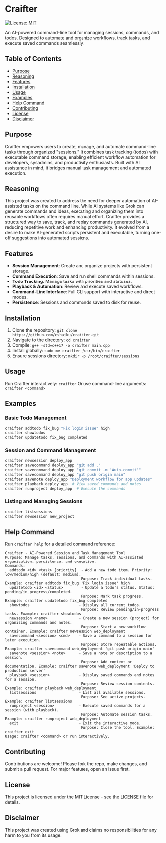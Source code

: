# Craifter

[![License: MIT](https://img.shields.io/badge/License-MIT-yellow.svg)](https://opensource.org/licenses/MIT)

An AI-powered command-line tool for managing sessions, commands, and todos. Designed to automate and organize workflows, track tasks, and execute saved commands seamlessly.

## Table of Contents
- [Purpose](#purpose)
- [Reasoning](#reasoning)
- [Features](#features)
- [Installation](#installation)
- [Usage](#usage)
- [Examples](#examples)
- [Help Command](#help-command)
- [Contributing](#contributing)
- [License](#license)
- [Disclaimer](Disclaimer)

## Purpose
Craifter empowers users to create, manage, and automate command-line tasks through organized "sessions." It combines task tracking (todos) with executable command storage, enabling efficient workflow automation for developers, sysadmins, and productivity enthusiasts. Built with AI assistance in mind, it bridges manual task management and automated execution.

## Reasoning
This project was created to address the need for deeper automation of AI-assisted tasks on the command line. While AI systems like Grok can generate commands and ideas, executing and organizing them into reusable workflows often requires manual effort. Craifter provides a structured way to save, track, and replay commands generated by AI, reducing repetitive work and enhancing productivity. It evolved from a desire to make AI-generated scripts persistent and executable, turning one-off suggestions into automated sessions.

## Features
- **Session Management**: Create and organize projects with persistent storage.
- **Command Execution**: Save and run shell commands within sessions.
- **Todo Tracking**: Manage tasks with priorities and statuses.
- **Playback & Automation**: Review and execute saved workflows.
- **Command-Line Interface**: Full CLI support with interactive and direct modes.
- **Persistence**: Sessions and commands saved to disk for reuse.

## Installation
1. Clone the repository: `git clone https://github.com/cshaiku/craifter.git`
2. Navigate to the directory: `cd craifter`
3. Compile: `g++ -std=c++17 -o craifter main.cpp`
4. Install globally: `sudo mv craifter /usr/bin/craifter`
5. Ensure sessions directory: `mkdir -p /root/craifter/sessions`

## Usage
Run Craifter interactively: `craifter`
Or use command-line arguments: `craifter <command>`

## Examples
### Basic Todo Management
```bash
craifter addtodo fix_bug "Fix login issue" high
craifter showtodos
craifter updatetodo fix_bug completed
```

### Session and Command Management
```bash
craifter newsession deploy_app
craifter savecommand deploy_app "git add ."
craifter savecommand deploy_app "git commit -m 'Auto-commit'"
craifter savecommand deploy_app "git push origin main"
craifter savenote deploy_app "Deployment workflow for app updates"
craifter playback deploy_app  # View saved commands and notes
craifter runproject deploy_app  # Execute the commands
```

### Listing and Managing Sessions
```bash
craifter listsessions
craifter newsession new_project
```

## Help Command
Run `craifter help` for a detailed command reference:

```
Craifter - AI-Powered Session and Task Management Tool
Purpose: Manage tasks, sessions, and commands with AI-assisted organization, persistence, and execution.
Commands:
  addtodo <id> <task> [priority]  - Add a new todo item. Priority: low/medium/high (default: medium).
                                  Purpose: Track individual tasks. Example: craifter addtodo fix_bug 'Fix login issue' high
  updatetodo <id> <status>        - Update a todo's status. Status: pending/in_progress/completed.
                                  Purpose: Mark task progress. Example: craifter updatetodo fix_bug completed
  showtodos                      - Display all current todos.
                                  Purpose: Review pending/in-progress tasks. Example: craifter showtodos
  newsession <name>              - Create a new session (project) for organizing commands and notes.
                                  Purpose: Start a new workflow container. Example: craifter newsession web_deployment
  savecommand <session> <cmd>    - Save a command to a session for later execution.
                                  Purpose: Store repeatable actions. Example: craifter savecommand web_deployment 'git push origin main'
  savenote <session> <note>      - Save a note or description to a session.
                                  Purpose: Add context or documentation. Example: craifter savenote web_deployment 'Deploy to production server'
  playback <session>             - Display saved commands and notes for a session.
                                  Purpose: Review session contents. Example: craifter playback web_deployment
  listsessions                   - List all available sessions.
                                  Purpose: See active projects. Example: craifter listsessions
  runproject <session>           - Execute saved commands for a session (with playback).
                                  Purpose: Automate session tasks. Example: craifter runproject web_deployment
  exit                           - Exit the interactive mode.
                                  Purpose: Close the tool. Example: craifter exit
Usage: craifter <command> or run interactively.
```

## Contributing
Contributions are welcome! Please fork the repo, make changes, and submit a pull request. For major features, open an issue first.

## License
This project is licensed under the MIT License - see the [LICENSE](LICENSE) file for details.

## Disclaimer
This project was created using Grok and claims no responsibilities for any harm to you from its usage.
